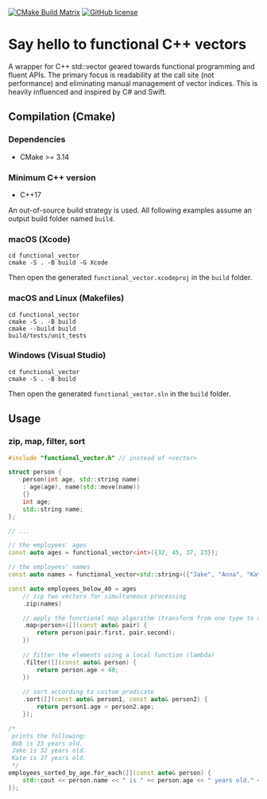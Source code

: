 [![CMake Build Matrix](https://github.com/jkalias/functional_vector/actions/workflows/cmake.yml/badge.svg)](https://github.com/jkalias/functional_vector/actions/workflows/cmake.yml)
[![GitHub license](https://img.shields.io/github/license/jkalias/functional_vector)](https://github.com/jkalias/functional_vector/blob/main/LICENSE)
# Say hello to functional C++ vectors
A wrapper for C++ std::vector geared towards functional programming and fluent APIs.
The primary focus is readability at the call site (not performance) and eliminating manual management of vector indices.
This is heavily influenced and inspired by C# and Swift.

## Compilation (Cmake)
### Dependencies
* CMake >= 3.14

### Minimum C++ version
* C++17

An out-of-source build strategy is used. All following examples assume an output build folder named ```build```.
### macOS (Xcode)
```console
cd functional_vector
cmake -S . -B build -G Xcode
```
Then open the generated ```functional_vector.xcodeproj``` in the ```build``` folder.

### macOS and Linux (Makefiles)
```console
cd functional_vector
cmake -S . -B build
cmake --build build
build/tests/unit_tests
```

### Windows (Visual Studio)
```console
cd functional_vector
cmake -S . -B build
```
Then open the generated ```functional_vector.sln``` in the ```build``` folder.

## Usage
### zip, map, filter, sort
```c++
#include "functional_vector.h" // instead of <vector>

struct person {
    person(int age, std::string name)
    : age(age), name(std::move(name))
    {}
    int age;
    std::string name;
};

// ...

// the employees' ages
const auto ages = functional_vector<int>({32, 45, 37, 23});

// the employees' names
const auto names = functional_vector<std::string>({"Jake", "Anna", "Kate", "Bob"});

const auto employees_below_40 = ages
    // zip two vectors for simultaneous processing
    .zip(names)

    // apply the functional map algorithm (transform from one type to another)
    .map<person>([](const auto& pair) {                     
        return person(pair.first, pair.second);
    })
    
    // filter the elements using a local function (lambda)
    .filter([](const auto& person) {
        return person.age < 40;
    })
    
    // sort according to custom predicate
    .sort([](const auto& person1, const auto& person2) {
        return person1.age < person2.age;
    });

/*
 prints the following:
 Bob is 23 years old.
 Jake is 32 years old.
 Kate is 37 years old.
 */
employees_sorted_by_age.for_each([](const auto& person) {
    std::cout << person.name << " is " << person.age << " years old." << std::endl;
});
```
